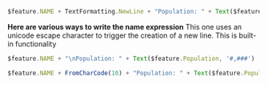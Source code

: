 ```js
$feature.NAME + TextFormatting.NewLine + "Population: " + Text($feature.Population, '#,###')
```

**Here are various ways to write the name expression**
This one uses an unicode escape character to trigger the creation of a new line. This is built-in functionality 
```js
$feature.NAME + "\nPopulation: " + Text($feature.Population, '#,###')
```
```js
$feature.NAME + FromCharCode(10) + "Population: " + Text($feature.Population, '#,###')
```